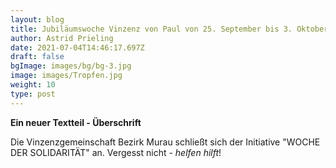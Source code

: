 ```yaml
---
layout: blog
title: Jubiläumswoche Vinzenz von Paul von 25. September bis 3. Oktober 2021
author: Astrid Prieling
date: 2021-07-04T14:46:17.697Z
draft: false
bgImage: images/bg/bg-3.jpg
image: images/Tropfen.jpg
weight: 10
type: post
---
```

**Ein neuer Textteil - Überschrift**

Die Vinzenzgemeinschaft Bezirk Murau schließt sich der Initiative "WOCHE DER SOLIDARITÄT" an. Vergesst nicht - *helfen hilft*!
